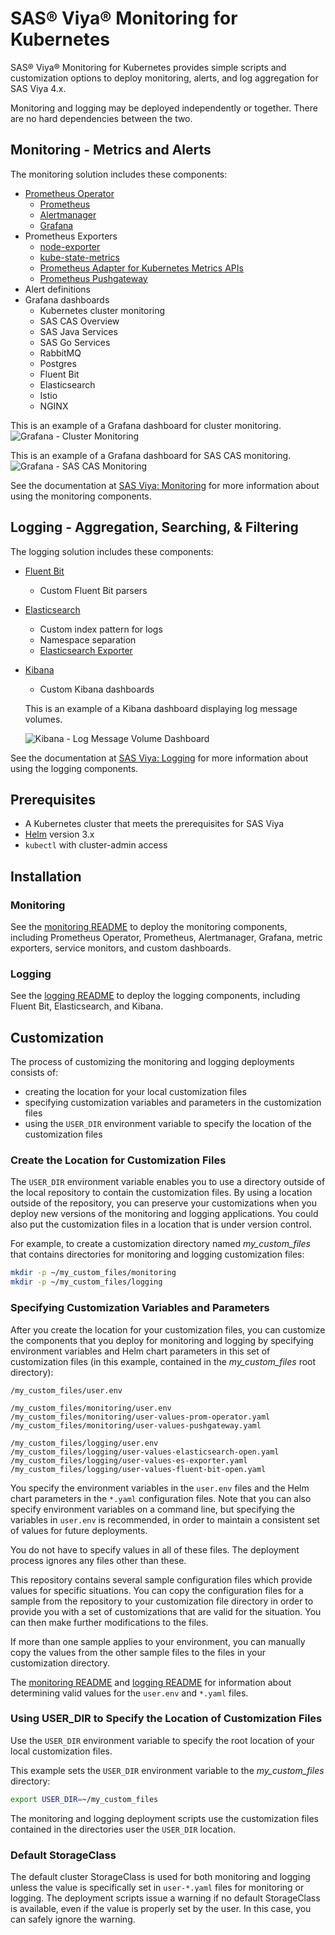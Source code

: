 # SAS® Viya® Monitoring for Kubernetes

SAS® Viya® Monitoring for Kubernetes provides simple scripts and customization
options to deploy monitoring, alerts, and log aggregation for SAS Viya 4.x.

Monitoring and logging may be deployed independently or together. There are
no hard dependencies between the two.

## Monitoring - Metrics and Alerts

The monitoring solution includes these components:

- [Prometheus Operator](https://github.com/coreos/prometheus-operator)
  - [Prometheus](https://prometheus.io/docs/introduction/overview/)
  - [Alertmanager](https://prometheus.io/docs/alerting/alertmanager/)
  - [Grafana](https://grafana.com/)
- Prometheus Exporters
  - [node-exporter](https://github.com/prometheus/node_exporter)
  - [kube-state-metrics](https://github.com/kubernetes/kube-state-metrics)
  - [Prometheus Adapter for Kubernetes Metrics APIs](https://github.com/DirectXMan12/k8s-prometheus-adapter)
  - [Prometheus Pushgateway](https://github.com/prometheus/pushgateway)
- Alert definitions
- Grafana dashboards
  - Kubernetes cluster monitoring
  - SAS CAS Overview
  - SAS Java Services
  - SAS Go Services
  - RabbitMQ
  - Postgres
  - Fluent Bit
  - Elasticsearch
  - Istio
  - NGINX

This is an example of a Grafana dashboard for cluster monitoring.
![Grafana - Cluster Monitoring](img/screenshot-grafana-cluster.png)

This is an example of a Grafana dashboard for SAS CAS monitoring.
![Grafana - SAS CAS Monitoring](img/screenshot-grafana-cas.png)

See the documentation at [SAS Viya: Monitoring](https://documentation.sas.com/?cdcId=sasadmincdc&cdcVersion=default&docsetId=calmonitoring&docsetTarget=titlepage.htm)
for more information about using the monitoring components.

## Logging - Aggregation, Searching, & Filtering

The logging solution includes these components:

- [Fluent Bit](https://fluentbit.io/)
  - Custom Fluent Bit parsers
- [Elasticsearch](https://www.elastic.co/products/elasticsearch)
  - Custom index pattern for logs
  - Namespace separation
  - [Elasticsearch Exporter](https://github.com/helm/charts/tree/master/stable/elasticsearch-exporter)
- [Kibana](https://www.elastic.co/products/kibana)
  - Custom Kibana dashboards

  This is an example of a Kibana dashboard displaying log message volumes.

  ![Kibana - Log Message Volume Dashboard](img/screenshot-logs-dashboard.png)

See the documentation at [SAS Viya: Logging](https://documentation.sas.com/?cdcId=sasadmincdc&cdcVersion=default&docsetId=callogging&docsetTarget=titlepage.htm)
for more information about using the logging components.

## Prerequisites

- A Kubernetes cluster that meets the prerequisites for SAS Viya
- [Helm](https://helm.sh) version 3.x
- `kubectl` with cluster-admin access

## Installation

### Monitoring

See the [monitoring README](monitoring/README.md) to deploy the monitoring
components, including Prometheus Operator, Prometheus, Alertmanager, Grafana,
metric exporters, service monitors, and custom dashboards.

### Logging

See the [logging README](logging/README.md) to deploy the logging components,
including Fluent Bit, Elasticsearch, and Kibana.

## Customization

The process of customizing the monitoring and logging deployments consists of: 
- creating the location for your local customization files
- specifying customization variables and parameters in the customization files
- using the `USER_DIR` environment variable to specify the location of the customization files

### Create the Location for Customization Files

The `USER_DIR` environment variable enables you to use a directory outside of the local repository to contain the customization files. By using a location outside of the repository, you can preserve your customizations when you deploy new versions of the monitoring and logging applications. You could also put the customization files in a location that is under version control.

For example, to create a customization directory named *my_custom_files* that contains directories for monitoring and logging customization files:

```bash
mkdir -p ~/my_custom_files/monitoring
mkdir -p ~/my_custom_files/logging
```

### Specifying Customization Variables and Parameters

After you create the location for your customization files, you can customize the components that you deploy for monitoring and logging by specifying environment variables and Helm chart parameters in this set of customization files (in this example, contained in the *my_custom_files* root directory):

```text
/my_custom_files/user.env

/my_custom_files/monitoring/user.env
/my_custom_files/monitoring/user-values-prom-operator.yaml
/my_custom_files/monitoring/user-values-pushgateway.yaml

/my_custom_files/logging/user.env
/my_custom_files/logging/user-values-elasticsearch-open.yaml
/my_custom_files/logging/user-values-es-exporter.yaml
/my_custom_files/logging/user-values-fluent-bit-open.yaml
```

You specify the environment variables in the `user.env` files and the Helm chart parameters in the `*.yaml` configuration files. Note that you can also specify environment variables on a command line, but specifying the variables in `user.env` is recommended, in order to maintain a consistent set of values for future deployments. 

You do not have to specify values in all of these files. The deployment process ignores any files other than these.

This repository contains several sample configuration files which provide values for specific situations. You can copy the configuration files for a sample from the repository to your customization file directory  in order to provide you with a set of customizations that are valid for the situation. You can then make further modifications to the files. 

If more than one sample applies to your environment, you can manually copy the values from the other sample files to the files in your customization directory.

The [monitoring README](monitoring/README.md) and [logging README](logging/README.md) for information about determining valid values for the `user.env` and `*.yaml` files.

### Using USER_DIR to Specify the Location of Customization Files

Use the `USER_DIR` environment variable to specify the root location of your local customization files.

This example sets the `USER_DIR` environment variable to the *my_custom_files* directory:

```bash
export USER_DIR=~/my_custom_files
```
The monitoring and logging deployment scripts use the customization files contained in the directories user the `USER_DIR` location.

### Default StorageClass

The default cluster StorageClass is used for both monitoring and logging
unless the value is specifically set in `user-*.yaml` files for monitoring or
logging. The deployment scripts issue a warning if no default StorageClass is
available, even if the value is properly set by the user. In this case,
you can safely ignore the warning.
